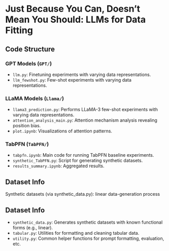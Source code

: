 # Just Because You Can, Doesn’t Mean You Should: LLMs for Data Fitting

## Code Structure

### GPT Models (`GPT/`)
- `llm.py`: Finetuning experiments with varying data representations.
- `llm_fewshot.py`: Few-shot experiments with varying data representations.

### LLaMA Models (`Llama/`)
- `llama3_prediction.py`: Performs LLaMA-3 few-shot experiments with varying data representations.
- `attention_analysis_main.py`: Attention mechanism analysis revealing position bias.
- `plot.ipynb`: Visualizations of attention patterns.

### TabPFN (`TabPFN/`)
- `tabpfn.ipynb`: Main code for running TabPFN baseline experiments.
- `synthetic_TabPFN.py`: Script for generating synthetic datasets.
- `results_summary.ipynb`: Aggregated results.


## Dataset Info

Synthetic datasets (via synthetic_data.py): linear data-generation process

## Dataset Info

- `synthetic_data.py`: Generates synthetic datasets with known functional forms (e.g., linear).
- `tabular.py`: Utilities for formatting and cleaning tabular data.
- `utility.py`: Common helper functions for prompt formatting, evaluation, etc.
